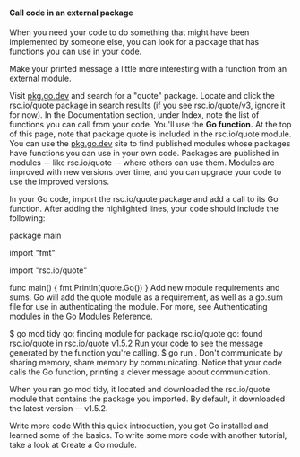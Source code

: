 #### Call code in an external package

When you need your code to do something that might have been implemented by someone else, you can look for a package that has functions you can use in your code.

Make your printed message a little more interesting with a function from an external module.

Visit [pkg.go.dev](pkg.go.dev) and search for a "quote" package.
Locate and click the rsc.io/quote package in search results (if you see rsc.io/quote/v3, ignore it for now).
In the Documentation section, under Index, note the list of functions you can call from your code. You'll use the **Go function.**
At the top of this page, note that package quote is included in the rsc.io/quote module.
You can use the [pkg.go.dev](pkg.go.dev) site to find published modules whose packages have functions you can use in your own code. Packages are published in modules -- like rsc.io/quote -- where others can use them. Modules are improved with new versions over time, and you can upgrade your code to use the improved versions.

In your Go code, import the rsc.io/quote package and add a call to its Go function.
After adding the highlighted lines, your code should include the following:

package main

import "fmt"

import "rsc.io/quote"

func main() {
    fmt.Println(quote.Go())
}
Add new module requirements and sums.
Go will add the quote module as a requirement, as well as a go.sum file for use in authenticating the module. For more, see Authenticating modules in the Go Modules Reference.

$ go mod tidy
go: finding module for package rsc.io/quote
go: found rsc.io/quote in rsc.io/quote v1.5.2
Run your code to see the message generated by the function you're calling.
$ go run .
Don't communicate by sharing memory, share memory by communicating.
Notice that your code calls the Go function, printing a clever message about communication.

When you ran go mod tidy, it located and downloaded the rsc.io/quote module that contains the package you imported. By default, it downloaded the latest version -- v1.5.2.

Write more code
With this quick introduction, you got Go installed and learned some of the basics. To write some more code with another tutorial, take a look at Create a Go module.